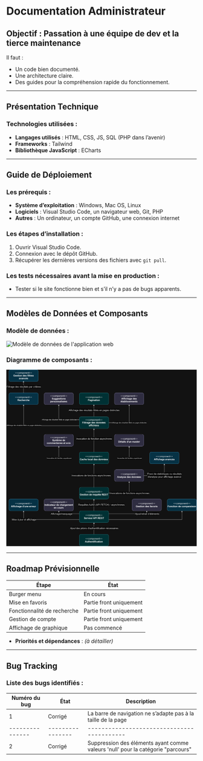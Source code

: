 # Documentation Administrateur

## Objectif : Passation à une équipe de dev et la tierce maintenance
Il faut :
- Un code bien documenté.
- Une architecture claire.
- Des guides pour la compréhension rapide du fonctionnement.

---

## Présentation Technique
### Technologies utilisées :
- **Langages utilisés** : HTML, CSS, JS, SQL (PHP dans l’avenir)
- **Frameworks** : Tailwind
- **Bibliothèque JavaScript** : ECharts

---

## Guide de Déploiement
### Les prérequis :
- **Système d’exploitation** : Windows, Mac OS, Linux
- **Logiciels** : Visual Studio Code, un navigateur web, Git, PHP
- **Autres** : Un ordinateur, un compte GitHub, une connexion internet

### Les étapes d’installation :
1. Ouvrir Visual Studio Code.
2. Connexion avec le dépôt GitHub.
3. Récupérer les dernières versions des fichiers avec `git pull`.

### Les tests nécessaires avant la mise en production :
- Tester si le site fonctionne bien et s’il n’y a pas de bugs apparents.

---

## Modèles de Données et Composants
### Modèle de données :
![Modèle de données de l'application web](./documentation/modele_de_données.png "Modèle de données de l'application web")

### Diagramme de composants :
![Diagramme de composant de l'application web](./documentation/diagramme_de_composants.png "Diagramme de composant de l'application web")

---

## Roadmap Prévisionnelle
| Étape                   | État                  |
|-------------------------|-----------------------|
| Burger menu             | En cours             |
| Mise en favoris         | Partie front uniquement |
| Fonctionnalité de recherche | Partie front uniquement |
| Gestion de compte       | Partie front uniquement |
| Affichage de graphique  | Pas commencé         |

- **Priorités et dépendances** : *(à détailler)*

---

## Bug Tracking
### Liste des bugs identifiés :
| Numéro du bug | État           | Description                              |
|---------------|----------------|------------------------------------------|
| 1             | Corrigé        | La barre de navigation ne s’adapte pas à la taille de la page |
|---------------|----------------|------------------------------------------|
| 2             | Corrigé        | Suppression des éléments ayant comme valeurs 'null' pour la catégorie "parcours"|
